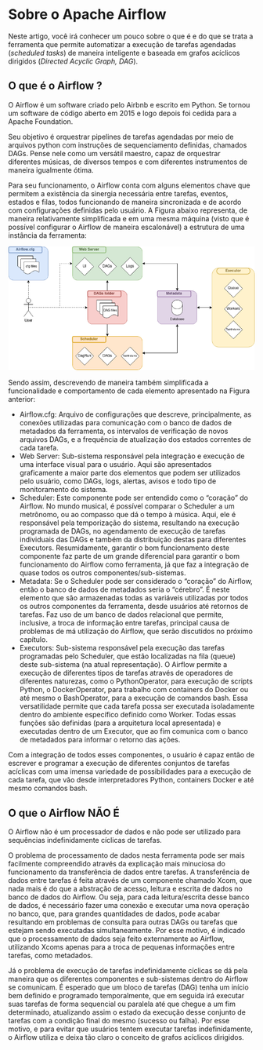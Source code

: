 # Sobre o Apache Airflow

Neste artigo, você irá conhecer um pouco sobre o que é e do que se trata a ferramenta que permite automatizar a execução de tarefas agendadas (*scheduled tasks*) de maneira inteligente e baseada em grafos acíclicos dirigidos (*Directed Acyclic Graph, DAG*).

## O que é o Airflow ?

O Airflow é um software criado pelo Airbnb e escrito em Python. Se tornou um software de código aberto em 2015 e logo depois foi cedida para a Apache Foundation.

Seu objetivo é orquestrar pipelines de tarefas agendadas por meio de arquivos python com instruções de sequenciamento definidas, chamados DAGs. Pense nele como um versátil maestro, capaz de orquestrar diferentes músicas, de diversos tempos e com diferentes instrumentos de maneira igualmente ótima.

Para seu funcionamento, o Airflow conta com alguns elementos chave que permitem a existência da sinergia necessária entre tarefas, eventos, estados e filas, todos funcionando de maneira sincronizada e de acordo com configurações definidas pelo usuário. A Figura abaixo representa, de maneira relativamente simplificada e em uma mesma máquina (visto que é possível configurar o Airflow de maneira escalonável) a estrutura de uma instância da ferramenta:

![Untitled](Sobre%20o%20Apache%20Airflow%2019297f1680484e69802897e71b51fa0c/Untitled.png)

Sendo assim, descrevendo de maneira também simplificada a funcionalidade e comportamento de cada elemento apresentado na Figura anterior:

- Airflow.cfg: Arquivo de configurações que descreve, principalmente, as conexões utilizadas para comunicação com o banco de dados de metadados da ferramenta, os intervalos de verificação de novos arquivos DAGs, e a frequência de atualização dos estados correntes de cada tarefa.
- Web Server: Sub-sistema responsável pela integração e execução de uma interface visual para o usuário. Aqui são apresentados graficamente a maior parte dos elementos que podem ser utilizados pelo usuário, como DAGs, logs, alertas, avisos e todo tipo de monitoramento do sistema.
- Scheduler: Este componente pode ser entendido como o “coração” do Airflow. No mundo musical, é possível comparar o Scheduler a um metrônomo, ou ao compasso que dá o tempo à música. Aqui, ele é responsável pela temporização do sistema, resultando na execução programada de DAGs, no agendamento de execução de tarefas individuais das DAGs e também da distribuição destas para diferentes Executors. Resumidamente, garantir o bom funcionamento deste componente faz parte de um grande diferencial para garantir o bom funcionamento do Airflow como ferramenta, já que faz a integração de quase todos os outros componentes/sub-sistemas.
- Metadata: Se o Scheduler pode ser considerado o “coração” do Airflow, então o banco de dados de metadados seria o “cérebro”. É neste elemento que são armazenadas todas as variáveis utilizadas por todos os outros componentes da ferramenta, desde usuários até retornos de tarefas. Faz uso de um banco de dados relacional que permite, inclusive, a troca de informação entre tarefas, principal causa de problemas de má utilização do Airflow, que serão discutidos no próximo capítulo.
- Executors: Sub-sistema responsável pela execução das tarefas programadas pelo Scheduler, que estão localizadas na fila (queue) deste sub-sistema (na atual representação). O Airflow permite a execução de diferentes tipos de tarefas através de operadores de diferentes naturezas, como o PythonOperator, para execução de scripts Python, o DockerOperator, para trabalho com containers do Docker ou até mesmo o BashOperator, para a execução de comandos bash. Essa versatilidade permite que cada tarefa possa ser executada isoladamente dentro do ambiente específico definido como Worker. Todas essas funções são definidas (para a arquitetura local apresentada) e executadas dentro de um Executor, que ao fim comunica com o banco de metadados para informar o retorno das ações.

Com a integração de todos esses componentes, o usuário é capaz então de escrever e programar a execução de diferentes conjuntos de tarefas acíclicas com uma imensa variedade de possibilidades para a execução de cada tarefa, que vão desde interpretadores Python, containers Docker e até mesmo comandos bash.

## O que o Airflow NÃO É

O Airflow não é um processador de dados e não pode ser utilizado para sequências indefinidamente cíclicas de tarefas.

O problema de processamento de dados nesta ferramenta pode ser mais facilmente compreendido através da explicação mais minuciosa do funcionamento da transferência de dados entre tarefas. A transferência de dados entre tarefas é feita através de um componente chamado Xcom, que nada mais é do que a abstração de acesso, leitura e escrita de dados no banco de dados do Airflow. Ou seja, para cada leitura/escrita desse banco de dados, é necessário fazer uma conexão e executar uma nova operação no banco, que, para grandes quantidades de dados, pode acabar resultando em problemas de consulta para outras DAGs ou tarefas que estejam sendo executadas simultaneamente. Por esse motivo, é indicado que o processamento de dados seja feito externamente ao Airflow, utilizando Xcoms apenas para a troca de pequenas informações entre tarefas, como metadados.

Já o problema de execução de tarefas indefinidamente cíclicas se dá pela maneira que os diferentes componentes e sub-sistemas dentro do Airflow se comunicam. É esperado que um bloco de tarefas (DAG) tenha um início bem definido e programado temporalmente, que em seguida irá executar suas tarefas de forma sequencial ou paralela até que chegue a um fim determinado, atualizando assim o estado da execução desse conjunto de tarefas com a condição final do mesmo (sucesso ou falha). Por esse motivo, e para evitar que usuários tentem executar tarefas indefinidamente, o Airflow utiliza e deixa tão claro o conceito de grafos acíclicos dirigidos.